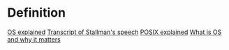 # Definition

[OS explained](https://www.howtogeek.com/129967/htg-explains-what-is-open-source-software-and-why-you-should-care/)
[Transcript of Stallman's speech](https://www.gnu.org/philosophy/rms-nyu-2001-transcript.txt)
[POSIX explained](https://opensource.com/article/19/7/what-posix-richard-stallman-explains)
[What is OS and why it matters](https://www.howtogeek.com/129967/htg-explains-what-is-open-source-software-and-why-you-should-care/)

